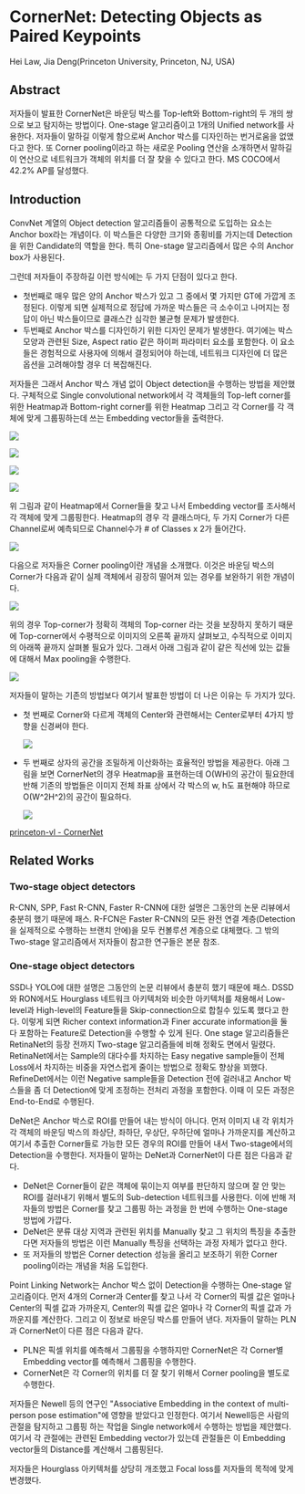 # CornerNet: Detecting Objects as Paired Keypoints

Hei Law, Jia Deng(Princeton University, Princeton, NJ, USA)



## Abstract

저자들이 발표한 CornerNet은 바운딩 박스를 Top-left와 Bottom-right의 두 개의 쌍으로 보고 탐지하는 방법이다. One-stage 알고리즘이고 1개의 Unified network를 사용한다. 저자들이 말하길 이렇게 함으로써 Anchor 박스를 디자인하는 번거로움을 없앴다고 한다. 또 Corner pooling이라고 하는 새로운 Pooling 연산을 소개하면서 말하길 이 연산으로 네트워크가 객체의 위치를 더 잘 찾을 수 있다고 한다. MS COCO에서 42.2% AP를 달성했다. 



## Introduction

ConvNet 계열의 Object detection 알고리즘들이 공통적으로 도입하는 요소는 Anchor box라는 개념이다. 이 박스들은 다양한 크기와 종횡비를 가지는데 Detection을 위한 Candidate의 역할을 한다. 특히 One-stage 알고리즘에서 많은 수의 Anchor box가 사용된다. 

그런데 저자들이 주장하길 이런 방식에는 두 가지 단점이 있다고 한다.

- 첫번째로 매우 많은 양의 Anchor 박스가 있고 그 중에서 몇 가지만 GT에 가깝게 조정된다. 이렇게 되면 실제적으로 정답에 가까운 박스들은 극 소수이고 나머지는 정답이 아닌 박스들이므로 클래스간 심각한 불균형 문제가 발생한다. 
- 두번째로  Anchor 박스를 디자인하기 위한 디자인 문제가 발생한다. 여기에는 박스 모양과 관련된 Size, Aspect ratio 같은 하이퍼 파라미터 요소를 포함한다. 이 요소들은 경험적으로 사용자에 의해서 결정되어야 하는데, 네트워크 디자인에 더 많은 옵션을 고려해야할 경우 더 복잡해진다. 

저자들은 그래서 Anchor 박스 개념 없이 Object detection을 수행하는 방법을 제안했다. 구체적으로 Single convolutional network에서 각 객체들의 Top-left corner를 위한 Heatmap과 Bottom-right corner를 위한 Heatmap 그리고 각 Corner를 각 객체에 맞게 그룹핑하는데 쓰는 Embedding vector들을 출력한다. 

![](./Figure/CornerNet_Detecting_Objects_as_Paired_Keypoints1.JPG)

![](./Figure/CornerNet_Detecting_Objects_as_Paired_Keypoints2.JPG)

![](./Figure/CornerNet_Detecting_Objects_as_Paired_Keypoints3.JPG)

![](./Figure/CornerNet_Detecting_Objects_as_Paired_Keypoints4.JPG)

위 그림과 같이 Heatmap에서 Corner들을 찾고 나서 Embedding vector를 조사해서 각 객체에 맞게 그룹핑한다. Heatmap의 경우 각 클래스마다, 두 가지 Corner가 다른 Channel로써 예측되므로 Channel수가 # of Classes x 2가 들어간다. 

![](./Figure/CornerNet_Detecting_Objects_as_Paired_Keypoints6.JPG)

다음으로 저자들은 Corner pooling이란 개념을 소개했다. 이것은 바운딩 박스의 Corner가 다음과 같이 실제 객체에서 굉장히 떨어져 있는 경우를 보완하기 위한 개념이다. 

![](./Figure/CornerNet_Detecting_Objects_as_Paired_Keypoints5.JPG)

위의 경우 Top-corner가 정확히 객체의 Top-corner 라는 것을 보장하지 못하기 때문에 Top-corner에서 수평적으로 이미지의 오른쪽 끝까지 살펴보고, 수직적으로 이미지의 아래쪽 끝까지 살펴볼 필요가 있다. 그래서 아래 그림과 같이 같은 직선에 있는 값들에 대해서 Max pooling을 수행한다.

![](./Figure/CornerNet_Detecting_Objects_as_Paired_Keypoints7.JPG)

저자들이 말하는 기존의 방법보다 여기서 발표한 방법이 더 나은 이유는 두 가지가 있다. 

- 첫 번째로 Corner와 다르게 객체의 Center와 관련해서는 Center로부터 4가지 방향을 신경써야 한다. 

  ![](./Figure/CornerNet_Detecting_Objects_as_Paired_Keypoints8.JPG)

- 두 번째로 상자의 공간을 조밀하게 이산화하는 효율적인 방법을 제공한다. 아래 그림을 보면 CornerNet의 경우 Heatmap을 표현하는데 O(WH)의 공간이 필요한데 반해 기존의 방법들은 이미지 전체 좌표 상에서 각 박스의 w, h도 표현해야 하므로 O(W^2H^2)의 공간이 필요하다.

  ![](./Figure/CornerNet_Detecting_Objects_as_Paired_Keypoints9.JPG)

  

[princeton-vl - CornerNet](https://github.com/princeton-vl/CornerNet)



## Related Works

### Two-stage object detectors

R-CNN, SPP, Fast R-CNN, Faster R-CNN에 대한 설명은 그동안의 논문 리뷰에서 충분히 했기 때문에 패스. R-FCN은 Faster R-CNN의 모든 완전 연결 계층(Detection을 실제적으로 수행하는 브랜치 안에)을 모두 컨볼루션 계층으로 대체했다. 그 밖의 Two-stage 알고리즘에서 저자들이 참고한 연구들은 본문 참조.



### One-stage object detectors

SSD나 YOLO에 대한 설명은 그동안의 논문 리뷰에서 충분히 했기 때문에 패스. DSSD와 RON에서도 Hourglass 네트워크 아키텍처와 비슷한 아키텍처를 채용해서 Low-level과 High-level의 Feature들을 Skip-connection으로 합칠수 있도록 했다고 한다. 이렇게 되면 Richer context information과 Finer accurate information을 둘 다 포함하는 Feature로 Detection을 수행할 수 있게 된다. One stage 알고리즘들은 RetinaNet의 등장 전까지 Two-stage 알고리즘들에 비해 정확도 면에서 밀렸다. RetinaNet에서는 Sample의 대다수를 차지하는 Easy negative sample들이 전체 Loss에서 차지하는 비중을 자연스럽게 줄이는 방법으로 정확도 향상을 꾀했다. RefineDet에서는 이런 Negative sample들을 Detection 전에 걸러내고 Anchor 박스들을 좀 더 Detection에 맞게 조정하는 전처리 과정을 포함한다. 이때 이 모든 과정은 End-to-End로 수행된다. 

DeNet은 Anchor 박스로 ROI를 만들어 내는 방식이 아니다. 먼저 이미지 내 각 위치가 각 객체의 바운딩 박스의 좌상단, 좌하단, 우상단, 우하단에 얼마나 가까운지를 계산하고 여기서 추출한 Corner들로 가능한 모든 경우의 ROI를 만들어 내서 Two-stage에서의 Detection을 수행한다. 저자들이 말하는 DeNet과 CornerNet이 다른 점은 다음과 같다. 

- DeNet은 Corner들이 같은 객체에 묶이는지 여부를 판단하지 않으며 잘 안 맞는 ROI를 걸러내기 위해서 별도의 Sub-detection 네트워크를 사용한다. 이에 반해 저자들의 방법은 Corner를 찾고 그룹핑 하는 과정을 한 번에 수행하는 One-stage 방법에 가깝다. 
- DeNet은 분류 대상 지역과 관련된 위치를 Manually 찾고 그 위치의 특징을 추출한다면 저자들의 방법은 이런 Manually 특징을 선택하는 과정 자체가 없다고 한다. 
- 또 저자들의 방법은 Corner detection 성능을 올리고 보조하기 위한 Corner pooling이라는 개념을 처음 도입한다. 

Point Linking Network는 Anchor 박스 없이 Detection을 수행하는 One-stage 알고리즘이다. 먼저 4개의 Corner과 Center를 찾고 나서 각 Corner의 픽셀 값은 얼마나 Center의 픽셀 값과 가까운지, Center의 픽셀 값은 얼마나 각 Corner의 픽셀 값과 가까운지를 계산한다. 그리고 이 정보로 바운딩 박스를 만들어 낸다. 저자들이 말하는 PLN과 CornerNet이 다른 점은 다음과 같다. 

- PLN은 픽셀 위치를 예측해서 그룹핑을 수행하지만 CornerNet은 각 Corner별 Embedding vector를 예측해서 그룹핑을 수행한다. 
- CornerNet은 각 Corner의 위치를 더 잘 찾기 위해서 Corner pooling을 별도로 수행한다. 

저자들은 Newell 등의 연구인 "Associative Embedding in the context of multi-person pose estimation"에 영향을 받았다고 인정한다. 여기서 Newell등은 사람의 관절을 탐지하고 그룹핑 하는 작업을 Single network에서 수행하는 방법을 제안했다. 여기서 각 관절에는 관련된 Embedding vector가 있는데 관절들은 이 Embedding vector들의 Distance를 계산해서 그룹핑된다. 

저자들은 Hourglass 아키텍처를 상당히 개조했고 Focal loss를 저자들의 목적에 맞게 변경했다. 

